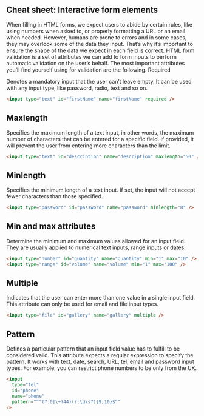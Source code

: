 ## Cheat sheet: Interactive form elements

When filling in HTML forms, we expect users to abide by certain rules, like using numbers when asked to, or properly formatting a URL or an email when needed. However, humans are prone to errors and in some cases, they may overlook some of the data they input. That’s why it’s important to ensure the shape of the data we expect in each field is correct. HTML form validation is a set of attributes we can add to form inputs to perform automatic validation on the user’s behalf.
The most important attributes you’ll find yourself using for validation are the following.
Required

Denotes a mandatory input that the user can’t leave empty. It can be used with any input type, like password, radio, text and so on.

```html
<input type="text" id="firstName" name="firstName" required />
```

## Maxlength

Specifies the maximum length of a text input, in other words, the maximum number of characters that can be entered for a specific field. If provided, it will prevent the user from entering more characters than the limit.

```html
<input type="text" id="description" name="description" maxlength="50" />
```

## Minlength

Specifies the minimum length of a text input. If set, the input will not accept fewer characters than those specified.

```html
<input type="password" id="password" name="password" minlength="8" />
```

## Min and max attributes

Determine the minimum and maximum values allowed for an input field. They are usually applied to numerical text inputs, range inputs or dates.

```html
<input type="number" id="quantity" name="quantity" min="1" max="10" />
<input type="range" id="volume" name="volume" min="1" max="100" />
```

## Multiple

Indicates that the user can enter more than one value in a single input field. This attribute can only be used for email and file input types.

```html
<input type="file" id="gallery" name="gallery" multiple />
```

## Pattern

Defines a particular pattern that an input field value has to fulfill to be considered valid. This attribute expects a regular expression to specify the pattern. It works with text, date, search, URL, tel, email and password input types. For example, you can restrict phone numbers to be only from the UK.

```html
<input
  type="tel"
  id="phone"
  name="phone"
  pattern="”^(?:0|\+?44)(?:\d\s?){9,10}$”"
/>
```
